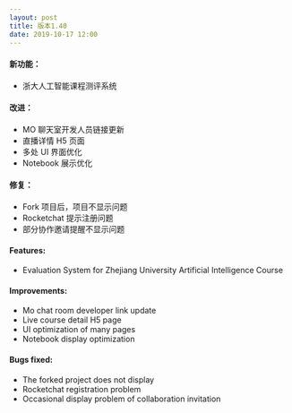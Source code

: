```yaml
---
layout: post
title: 版本1.40
date: 2019-10-17 12:00
---
```

#### 新功能：
- 浙大人工智能课程测评系统

#### 改进：
- MO 聊天室开发人员链接更新
- 直播详情 H5 页面
- 多处 UI 界面优化
- Notebook 展示优化


#### 修复：
- Fork 项目后，项目不显示问题
- Rocketchat 提示注册问题
- 部分协作邀请提醒不显示问题

#### Features:
- Evaluation System for Zhejiang University Artificial Intelligence Course 

#### Improvements:
- Mo chat room developer link update
- Live course detail H5 page
- UI optimization of many pages
- Notebook display optimization

#### Bugs fixed:
- The forked project does not display 
- Rocketchat registration problem
- Occasional display problem of collaboration invitation
